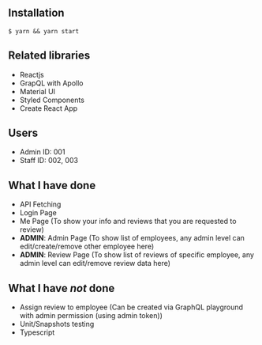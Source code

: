 ## Installation

```
$ yarn && yarn start
```

## Related libraries

* Reactjs
* GrapQL with Apollo
* Material UI
* Styled Components
* Create React App

## Users
* Admin ID: 001
* Staff ID: 002, 003

## What I have done
* API Fetching
* Login Page
* Me Page (To show your info and reviews that you are requested to review)
* **ADMIN**: Admin Page (To show list of employees, any admin level can edit/create/remove other employee here)
* **ADMIN**: Review Page (To show list of reviews of specific employee, any admin level can edit/remove review data here)

## What I have *not* done
* Assign review to employee (Can be created via GraphQL playground with admin permission (using admin token))
* Unit/Snapshots testing
* Typescript
